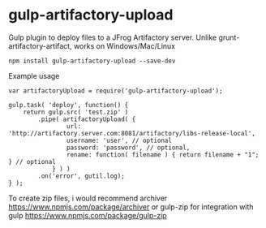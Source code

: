 # gulp-artifactory-upload
Gulp plugin to deploy files to a JFrog Artifactory server.
Unlike grunt-artifactory-artifact, works on Windows/Mac/Linux

```
npm install gulp-artifactory-upload --save-dev
```

Example usage

```
var artifactoryUpload = require('gulp-artifactory-upload');

gulp.task( 'deploy', function() {
	return gulp.src( 'test.zip' )
		.pipe( artifactoryUpload( {
				url: 'http://artifactory.server.com:8081/artifactory/libs-release-local',
				username: 'user', // optional
				password: 'password', // optional,
				rename: function( filename ) { return filename + "1"; } // optional
			} ) )
		.on('error', gutil.log);
} );
```

To create zip files, i would recommend archiver https://www.npmjs.com/package/archiver or gulp-zip for integration with gulp https://www.npmjs.com/package/gulp-zip

